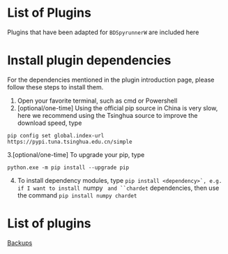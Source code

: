 # List of Plugins

Plugins that have been adapted for `BDSpyrunnerW` are included here

# Install plugin dependencies

For the dependencies mentioned in the plugin introduction page, please follow these steps to install them.

1. Open your favorite terminal, such as cmd or Powershell
2. [optional/one-time] Using the official pip source in China is very slow, here we recommend using the Tsinghua source to improve the download speed, type

```shell
pip config set global.index-url https://pypi.tuna.tsinghua.edu.cn/simple
```

3.[optional/one-time] To upgrade your pip, type

```shell
python.exe -m pip install --upgrade pip
```

4. To install dependency modules, type ``pip install <dependency>`, e.g. if I want to install ``numpy ` and ``chardet` dependencies, then use the command ``pip install numpy chardet``

# List of plugins

[Backups](/plugins//Backups.md)
